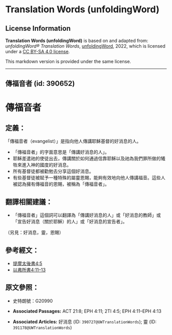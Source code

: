 # Translation Words (unfoldingWord)

## License Information

**Translation Words (unfoldingWord)** is based on and adapted from: _unfoldingWord® Translation Words_, [unfoldingWord](https://unfoldingword.org/utw), 2022, which is licensed under a [CC BY-SA 4.0 license](https://creativecommons.org/licenses/by-sa/4.0/legalcode.en).

This markdown version is provided under the same license.



--------------------------------

## 傳福音者 (id: 390652)

傳福音者
====

定義：
---

「傳福音者（evangelist）」是指向他人傳講耶穌基督的好消息的人。

* 「傳福音者」的字面意思是「傳講好消息的人」。
* 耶穌差遣祂的使徒出去，傳講關於如何通過信靠耶穌以及祂為我們罪所做的犧牲來進入神的國度的好消息。
* 所有基督徒都被勸勉去分享這個好消息。
* 有些基督徒被賦予一種特殊的屬靈恩賜，能夠有效地向他人傳講福音。這些人被認為擁有傳福音的恩賜，被稱為「傳福音者」。

翻譯相關建議：
-------

* 「傳福音者」這個詞可以翻譯為「傳講好消息的人」或「好消息的教師」或「宣告好消息（關於耶穌）的人」或「好消息的宣告者」。

（另見：好消息，靈，恩賜）

參考經文：
-----

* [提摩太後書4:5](https://ref.ly/2Tim4:5)
* [以弗所書4:11–13](https://ref.ly/Eph4:11-Eph4:13)

原文參照：
-----

* 史特朗號：G20990

* **Associated Passages:** ACT 21:8; EPH 4:11; 2TI 4:5; EPH 4:11–EPH 4:13
* **Associated Articles:** 好消息 (ID: `390727@UWTranslationWords`); 靈 (ID: `391178@UWTranslationWords`)

